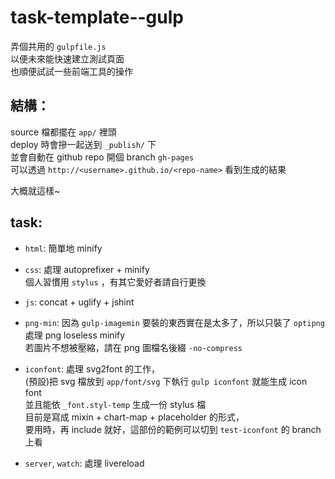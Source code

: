 task-template--gulp
==

弄個共用的 `gulpfile.js`  
以便未來能快速建立測試頁面  
也順便試試一些前端工具的操作

## 結構：  

source 檔都擺在 `app/` 裡頭  
deploy 時會摻一起送到 `_publish/` 下  
並會自動在 github repo 開個 branch `gh-pages`  
可以透過 `http://<username>.github.io/<repo-name>` 看到生成的結果

大概就這樣~


## task:

+ `html`: 簡單地 minify

+ `css`: 處理 autoprefixer + minify  
  個人習慣用 `stylus` ，有其它愛好者請自行更換

+ `js`: concat + uglify + jshint

+ `png-min`: 因為 `gulp-imagemin` 要裝的東西實在是太多了，所以只裝了 `optipng` 處理 png loseless minify  
  若圖片不想被壓縮，請在 png 圖檔名後綴 `-no-compress`

+ `iconfont`: 處理 svg2font 的工作，  
  (預設)把 svg 檔放到 `app/font/svg` 下執行 `gulp iconfont` 就能生成 icon font  
  並且能依 `_font.styl-temp` 生成一份 stylus 檔  
  目前是寫成 mixin + chart-map + placeholder 的形式，  
  要用時，再 include 就好，這部份的範例可以切到 `test-iconfont` 的 branch 上看

+ `server`, `watch`: 處理 livereload

